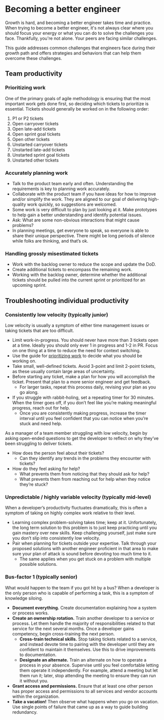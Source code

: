 # Becoming a better engineer

Growth is hard, and becoming a better engineer takes time and practice. When trying to become a better engineer, it's not always clear where you should focus your energy or what you can do to solve the challenges you face. Thankfully, you're not alone. Your peers are facing similar challenges.

This guide addresses common challenges that engineers face during their growth path and offers strategies and behaviors that can help them overcome these challenges.

## Team productivity

### Prioritizing work

One of the primary goals of agile methodology is ensuring that the most important work gets done first, so deciding which tickets to prioritize is essential. Tickets should generally be worked on in the following order:

1. P1 or P2 tickets
2. Open carryover tickets
3. Open late-add tickets
4. Open sprint goal tickets
5. Open other tickets
6. Unstarted carryover tickets
7. Unstarted late-add tickets
8. Unstarted sprint goal tickets
9. Unstarted other tickets

### Accurately planning work

- Talk to the product team early and often. Understanding the requirements is key to planning work accurately.
- Collaborate with the product team if you have ideas for how to improve and/or simplify the work. They are aligned to our goal of delivering high-quality work quickly, so suggestions are welcomed.
- Some work is very difficult to plan by just looking at it. Make prototypes to help gain a better understanding and identify potential issues.
- Ask: What are some non-obvious interactions that might cause problems?
- In planning meetings, get everyone to speak, so everyone is able to share their unique perspective. There might be long periods of silence while folks are thinking, and that’s ok.

### Handling grossly misestimated tickets

- Work with the backlog owner to reduce the scope and update the DoD.
- Create additional tickets to encompass the remaining work.
- Working with the backlog owner, determine whether the additional tickets should be pulled into the current sprint or prioritized for an upcoming sprint.

## Troubleshooting individual productivity

### Consistently low velocity (typically junior)

Low velocity is usually a symptom of either time management issues or taking tickets that are too difficult.

- Limit work-in-progress. You should never have more than 3 tickets open at a time. Ideally you should only ever 1 in progress and 1-2 in PR. Focus on one thing at a time to reduce the need for context switching.
- Use the guide for [prioritizing work](#prioritizing-work) to decide what you should be working on.
- Take small, well-defined tickets. Avoid 3-point and limit 2-point tickets, as these usually contain large areas of uncertainty.
- Before starting any ticket, make a plan for how you will accomplish the ticket. Present that plan to a more senior engineer and get feedback.
  - For larger tasks, repeat this process daily, revising your plan as you go along.
- If you struggle with rabbit-holing, set a repeating timer for 30 minutes. When the timer goes off, if you don’t feel like you’re making meaningful progress, reach out for help.
  - Once you are consistently making progress, increase the timer interval until you feel confident that you can notice when you’re stuck and need help.

As a manager of a team member struggling with low velocity, begin by asking open-ended questions to get the developer to reflect on why they’ve been struggling to deliver tickets.

- How does the person feel about their tickets?
  - Can they identify any trends in the problems they encounter with tickets?
- How do they feel asking for help?
  - What prevents them from noticing that they should ask for help?
  - What prevents them from reaching out for help when they notice they’re stuck?

### Unpredictable / highly variable velocity (typically mid-level)

When a developer’s productivity fluctuates dramatically, this is often a symptom of taking on highly complex work relative to their level.

- Learning complex problem-solving takes time; keep at it. Unfortunately, the long term solution to this problem is to just keep practicing until you gain mastery over new skills. Keep challenging yourself, just make sure you don’t slip into consistently low velocity.
- Pair when planning for tickets outside your expertise. Talk through your proposed solutions with another engineer proficient in that area to make sure your plan of attack is sound before devoting too much time to it.
  - The same applies when you get stuck on a problem with multiple possible solutions.

### Bus-factor 1 (typically senior)

What would happen to the team if you got hit by a bus? When a developer is the only person who is capable of performing a task, this is a symptom of knowledge siloing.

- **Document everything.** Create documentation explaining how a system or process works.
- **Create an ownership rotation.** Train another developer to a service or process. Let them handle the majority of responsibilities related to that service for the next several months. Once a developer gains competency, begin cross-training the next person.
  - **Cross-train technical skills.** Stop taking tickets related to a service, and instead devote time to pairing with the developer until they are confident to maintain it themselves. Use this to drive improvements to documentation.
  - **Designate an alternate.** Train an alternate on how to operate a process in your absence. Supervise until you feel comfortable letting them operate it independently. For example, attend a meeting but let them run it; later, stop attending the meeting to ensure they can run it without you.
- **Grant access and permissions.** Ensure that at least one other person has proper access and permissions to all services and vendor accounts within the organization.
- **Take a vacation!** Then observe what happens when you go on vacation. Use single points of failure that came up as a way to guide building redundancy.
